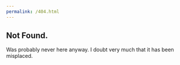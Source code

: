 ```yaml
---
permalink: /404.html
---
```


## Not Found.

Was probably never here anyway. I doubt very much that it has been misplaced.

